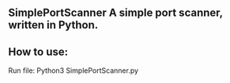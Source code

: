 SimplePortScanner
A simple port scanner, written in Python.
-
How to use:
-
Run file: Python3 SimplePortScanner.py
